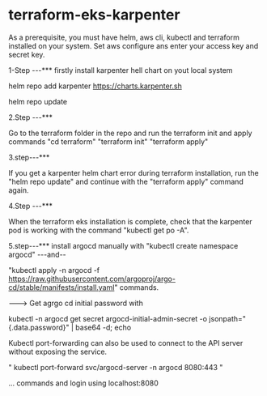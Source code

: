 # terraform-eks-karpenter

As a prerequisite, you must have helm, aws cli, kubectl and terraform installed on your system. Set aws configure ans enter your access key and secret key. 

1-Step ---***
firstly install karpenter hell chart on yout local system

helm repo add karpenter https://charts.karpenter.sh  

helm repo update

2.Step ---***

Go to the terraform folder in the repo and run the terraform init and apply commands  "cd terraform"   "terraform init"  "terraform apply"

3.step---***

If you get a karpenter helm chart error during terraform installation, run the "helm repo update" and continue with the "terraform apply" command again.



4.Step ---***


When the terraform eks installation is complete, check that the karpenter pod is working with the command "kubectl get po -A".


5.step---***
install argocd manually with     "kubectl create namespace argocd"      ---and--

"kubectl apply -n argocd -f https://raw.githubusercontent.com/argoproj/argo-cd/stable/manifests/install.yaml"    commands.


---> Get agrgo cd initial password with 

kubectl -n argocd get secret argocd-initial-admin-secret -o jsonpath="{.data.password}" | base64 -d; echo  



Kubectl port-forwarding can also be used to connect to the API server without exposing the service.


"  kubectl port-forward svc/argocd-server -n argocd 8080:443  "


... commands and login using localhost:8080
